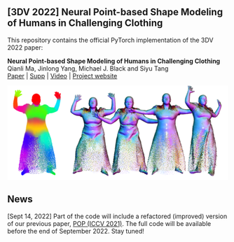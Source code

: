 ## [3DV 2022] Neural Point-based Shape Modeling of Humans in Challenging Clothing

This repository contains the official PyTorch implementation of the 3DV 2022 paper:

**Neural Point-based Shape Modeling of Humans in Challenging Clothing** <br>
Qianli Ma, Jinlong Yang, Michael J. Black and Siyu Tang <br>[Paper](https://ps.is.mpg.de/uploads_file/attachment/attachment/695/SkiRT_main_paper.pdf) | [Supp](https://ps.is.mpg.de/uploads_file/attachment/attachment/696/SkiRT_supp.pdf) | [Video]() | [Project website](https://qianlim.github.io/SkiRT.html)

![](teasers/SkiRT_teaser.png)



## News

[Sept 14, 2022] Part of the code will include a refactored (improved) version of our previous paper, [POP (ICCV 2021)](https://github.com/qianlim/POP). The full code will be available before the end of September 2022. Stay tuned!



